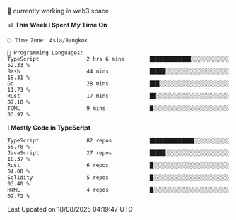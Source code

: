 🔭 currently working in web3 space

<!--START_SECTION:waka-->
📊 **This Week I Spent My Time On** 

```text
🕑︎ Time Zone: Asia/Bangkok

💬 Programming Languages: 
TypeScript               2 hrs 6 mins        █████████████░░░░░░░░░░░░   52.33 % 
Bash                     44 mins             █████░░░░░░░░░░░░░░░░░░░░   18.31 % 
Go                       28 mins             ███░░░░░░░░░░░░░░░░░░░░░░   11.73 % 
Rust                     17 mins             ██░░░░░░░░░░░░░░░░░░░░░░░   07.10 % 
TOML                     9 mins              █░░░░░░░░░░░░░░░░░░░░░░░░   03.97 % 
```

**I Mostly Code in TypeScript** 

```text
TypeScript               82 repos            ██████████████░░░░░░░░░░░   55.78 % 
JavaScript               27 repos            █████░░░░░░░░░░░░░░░░░░░░   18.37 % 
Rust                     6 repos             █░░░░░░░░░░░░░░░░░░░░░░░░   04.08 % 
Solidity                 5 repos             █░░░░░░░░░░░░░░░░░░░░░░░░   03.40 % 
HTML                     4 repos             █░░░░░░░░░░░░░░░░░░░░░░░░   02.72 % 
```




 Last Updated on 18/08/2025 04:19:47 UTC
<!--END_SECTION:waka-->
